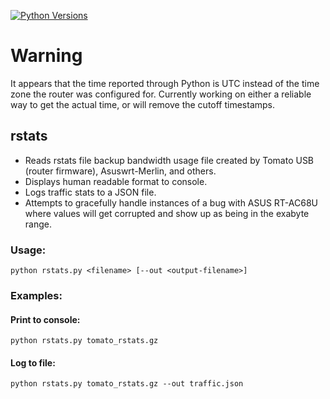 [![Python Versions](https://img.shields.io/badge/python-3.10%20%7C%203.11-blue)](https://github.com/awsr/rstats-logger)

# Warning

It appears that the time reported through Python is UTC instead of the time zone the router was configured for. Currently working on either a reliable way to get the actual time, or will remove the cutoff timestamps.

## rstats

- Reads rstats file backup bandwidth usage file created by Tomato USB (router firmware), Asuswrt-Merlin, and others.
- Displays human readable format to console.
- Logs traffic stats to a JSON file.
- Attempts to gracefully handle instances of a bug with ASUS RT-AC68U where values will get corrupted and show up as being in the exabyte range.

### Usage:
`python rstats.py <filename> [--out <output-filename>]`

### Examples:

#### Print to console:

`python rstats.py tomato_rstats.gz`

#### Log to file:

`python rstats.py tomato_rstats.gz --out traffic.json`
